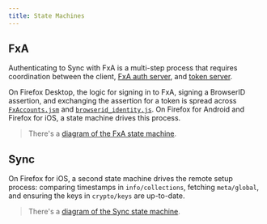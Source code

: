 ```yaml
---
title: State Machines
---
```


## FxA

Authenticating to Sync with FxA is a multi-step process that requires coordination between the client, [FxA auth server](https://github.com/mozilla/fxa-auth-server/blob/ed9c6a0962f0325633ca8d8920fadcee4c5e7c77/docs/api.md), and [token server](https://mozilla-services.readthedocs.io/en/latest/token/apis.html).

On Firefox Desktop, the logic for signing in to FxA, signing a BrowserID assertion, and exchanging the assertion for a token is spread across [`FxAccounts.jsm`](https://searchfox.org/mozilla-central/rev/97d488a17a848ce3bebbfc83dc916cf20b88451c/services/fxaccounts/FxAccounts.jsm) and [`browserid_identity.js`](https://searchfox.org/mozilla-central/rev/97d488a17a848ce3bebbfc83dc916cf20b88451c/services/sync/modules/browserid_identity.js). On Firefox for Android and Firefox for iOS, a state machine drives this process.

> There's a [diagram of the FxA state machine](/docs/assets/fxa-states.pdf).

## Sync

On Firefox for iOS, a second state machine drives the remote setup process: comparing timestamps in `info/collections`, fetching `meta/global`, and ensuring the keys in `crypto/keys` are up-to-date.

> There's a [diagram of the Sync state machine](/docs/assets/sync-states.pdf).

